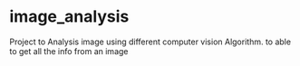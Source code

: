# image_analysis
Project to Analysis image using different computer vision Algorithm. to able to get all the info from an image
